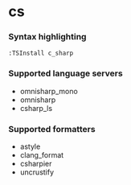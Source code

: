 # cs
<!--- THIS DOCUMENT IS AUTOMATICALLY GENERATED, DON'T EDIT IT -->

### Syntax highlighting

```vim
:TSInstall c_sharp
```

### Supported language servers

- omnisharp_mono
- omnisharp
- csharp_ls

### Supported formatters

- astyle
- clang_format
- csharpier
- uncrustify

